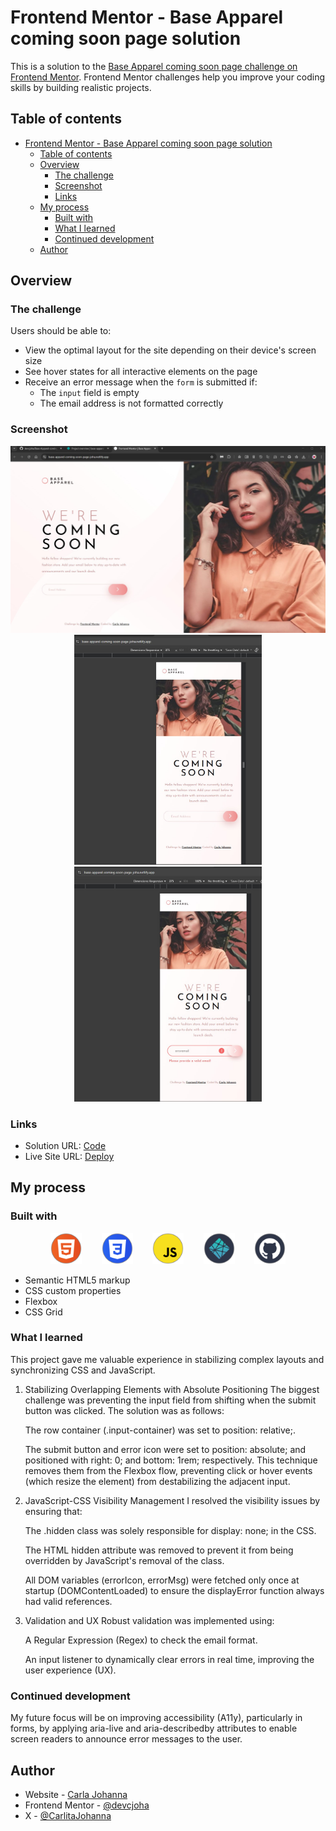 # Frontend Mentor - Base Apparel coming soon page solution

This is a solution to the [Base Apparel coming soon page challenge on Frontend Mentor](https://www.frontendmentor.io/challenges/base-apparel-coming-soon-page-5d46b47f8db8a7063f9331a0). Frontend Mentor challenges help you improve your coding skills by building realistic projects.

## Table of contents

- [Frontend Mentor - Base Apparel coming soon page solution](#frontend-mentor---base-apparel-coming-soon-page-solution)
  - [Table of contents](#table-of-contents)
  - [Overview](#overview)
    - [The challenge](#the-challenge)
    - [Screenshot](#screenshot)
    - [Links](#links)
  - [My process](#my-process)
    - [Built with](#built-with)
    - [What I learned](#what-i-learned)
    - [Continued development](#continued-development)
  - [Author](#author)

## Overview

### The challenge

Users should be able to:

- View the optimal layout for the site depending on their device's screen size
- See hover states for all interactive elements on the page
- Receive an error message when the `form` is submitted if:
  - The `input` field is empty
  - The email address is not formatted correctly

### Screenshot

<p align="center">
  <img src="./images/Base-apparell-comming-soon-page-Desktop.jpg" width="600" alt="vista desktop" />
  &nbsp;&nbsp;&nbsp;&nbsp;&nbsp;&nbsp;
  <img src="./images/Base-apparell-comming-soon-page-mobile.jpg" width="300" alt="Vista mobile" />
  &nbsp;&nbsp;&nbsp;&nbsp;&nbsp;&nbsp;
  <img src="./images/Base-apparell-comming-soon-page-active.jpg" width="300" alt="Vista active" />
</p>


### Links

- Solution URL: [Code](https://github.com/devcjoha/Base-Apparel-coming-soon-page-solution)
- Live Site URL: [Deploy](https://base-apparel-coming-soon-page-joha.netlify.app/)

## My process

### Built with

<p align="center">
<img src="./images/html.svg" alt="html" width="50px" />
 &nbsp;&nbsp;&nbsp;&nbsp;&nbsp;&nbsp;
<img src="./images/css.svg" alt="css" width="50px" />
 &nbsp;&nbsp;&nbsp;&nbsp;&nbsp;&nbsp;
<img src="./images/js.svg" alt="svg" width="50px" />
 &nbsp;&nbsp;&nbsp;&nbsp;&nbsp;&nbsp;
<img src="./images/netlify.svg" alt="netlify" width="50px" />
 &nbsp;&nbsp;&nbsp;&nbsp;&nbsp;&nbsp;
<img src="./images/github.svg" alt="github" width="50px" />
</p>

- Semantic HTML5 markup
- CSS custom properties
- Flexbox
- CSS Grid

### What I learned

This project gave me valuable experience in stabilizing complex layouts and synchronizing CSS and JavaScript.

1. Stabilizing Overlapping Elements with Absolute Positioning
   The biggest challenge was preventing the input field from shifting when the submit button was clicked. The solution was as follows:

    The row container (.input-container) was set to position: relative;.

    The submit button and error icon were set to position: absolute; and positioned with right: 0; and bottom: 1rem; respectively. This technique removes them from the Flexbox flow, preventing click or hover events (which resize the element) from destabilizing the adjacent input.

2. JavaScript-CSS Visibility Management
   I resolved the visibility issues by ensuring that:

    The .hidden class was solely responsible for display: none; in the CSS.

    The HTML hidden attribute was removed to prevent it from being overridden by JavaScript's removal of the class.

    All DOM variables (errorIcon, errorMsg) were fetched only once at startup (DOMContentLoaded) to ensure the displayError function always had valid references.

3. Validation and UX
   Robust validation was implemented using:

    A Regular Expression (Regex) to check the email format.

    An input listener to dynamically clear errors in real time, improving the user experience (UX).

### Continued development

My future focus will be on improving accessibility (A11y), particularly in forms, by applying aria-live and aria-describedby attributes to enable screen readers to announce error messages to the user.

## Author

- Website - [Carla Johanna](https://github.com/devcjoha)
- Frontend Mentor - [@devcjoha](https://www.frontendmentor.io/profile/yourusername)
- X - [@CarlitaJohanna](https://www.x.com/carlitajohana)


